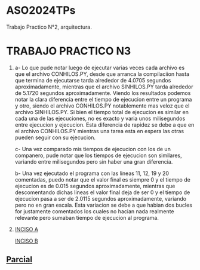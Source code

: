 # ASO2024TPs
Trabajo Practico N°2, arquitectura.

# TRABAJO PRACTICO N3

1)
	a- Lo que pude notar luego de ejecutar varias veces cada archivo es que el archivo CONHILOS.PY, desde que arranca la compilaciion hasta que termina de ejecutarse tarda alrededor de 4.0705 segundos aproximadamente, mientras que el archivo SINHILOS.PY tarda alrededor de 5.1720 segundos aproximadamente. Viendo los resultados podemos notar la clara diferencia entre el tiempo de ejecucion entre un programa y otro,  siendo el archivo CONHILOS.PY notablemente mas veloz que el archivo SINHILOS.PY. Si bien el tiempo total de ejecucion es similar en cada una de las ejecuciones, no es exacto y varia unos milisegundos entre ejecucion y ejecucion. Esta diferencia de rapidez se debe a que en el archivo CONHILOS.PY mientras una tarea esta en espera las otras pueden seguir con su ejecucion.
	
	c- Una vez comparado mis tiempos de ejecucion con los de un companero, pude notar que los tiempos de ejecucion son similares, variando entre milisegundos pero sin haber una gran diferencia.
	
	b- Una vez ejecutado el programa con las lineas 11, 12, 19 y 20 comentadas, puedo notar que el valor final es siempre 0 y el tiempo de ejecucion es de 0.015 segundos aproximadamente, mientras que descomentando dichas lineas el valor final deja de ser 0 y el tiempo de ejecucion pasa a ser de 2.0115 segundos aproximadamente, variando pero no en gran escala. Esta variacion se debe a que habian dos bucles for justamente comentados los cuales no hacian nada realmente relevante pero sumaban tiempo de ejecucion al programa.

2)
	[INCISO A](https://github.com/lucasoresi/ASO2024TPs/raw/main/TP3/puzzleResuelto.c)

	[INCISO B](https://github.com/lucasoresi/ASO2024TPs/blob/main/TP3/Punto%202B.pdf)


## [Parcial](https://github.com/lucasoresi/ASO2024TPs/blob/main/Parcial/enlace%20video.txt)
